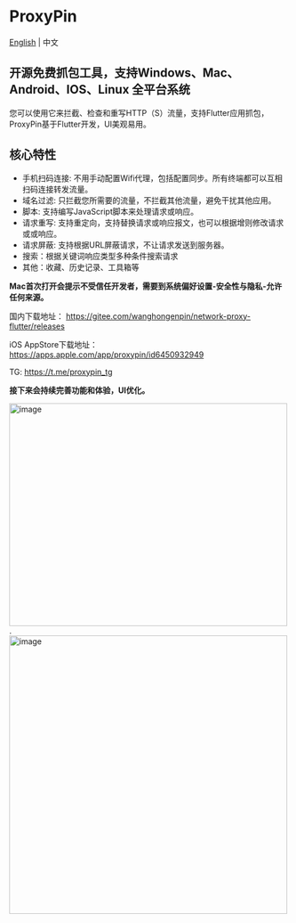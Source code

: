 # ProxyPin

[English](README_EN.md) | 中文

## 开源免费抓包工具，支持Windows、Mac、Android、IOS、Linux 全平台系统

您可以使用它来拦截、检查和重写HTTP（S）流量，支持Flutter应用抓包，ProxyPin基于Flutter开发，UI美观易用。

## 核心特性

* 手机扫码连接: 不用手动配置Wifi代理，包括配置同步。所有终端都可以互相扫码连接转发流量。
* 域名过滤: 只拦截您所需要的流量，不拦截其他流量，避免干扰其他应用。
* 脚本: 支持编写JavaScript脚本来处理请求或响应。
* 请求重写: 支持重定向，支持替换请求或响应报文，也可以根据增则修改请求或或响应。
* 请求屏蔽: 支持根据URL屏蔽请求，不让请求发送到服务器。
* 搜索：根据关键词响应类型多种条件搜索请求
* 其他：收藏、历史记录、工具箱等

**Mac首次打开会提示不受信任开发者，需要到系统偏好设置-安全性与隐私-允许任何来源。**

国内下载地址： https://gitee.com/wanghongenpin/network-proxy-flutter/releases

iOS AppStore下载地址： https://apps.apple.com/app/proxypin/id6450932949      

TG: https://t.me/proxypin_tg

**接下来会持续完善功能和体验，UI优化。**

<img alt="image"  width="500px" height="400px" src="https://github.com/wanghongenpin/network-proxy-flutter/assets/24794200/67a2feb1-f1c3-4c0c-8737-5abe62c34794">.    <img alt="image"   height="500px" src="https://github.com/wanghongenpin/network_proxy_flutter/assets/24794200/1bb4b1ec-ec5c-44a7-add7-f0f94c8765b9">


